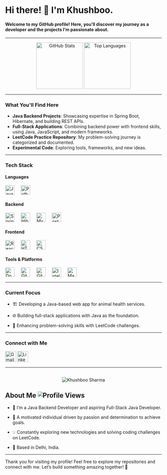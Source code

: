 

<h1 align="left">Hi there! 👋 I'm Khushboo.</h1>

<h4>Welcome to my GitHub profile! Here, you’ll discover my journey as a developer and the projects I’m passionate about.</h4>

---

<div align="center">
  <img src="https://github-readme-stats.vercel.app/api?username=kabi239&hide_title=false&hide_rank=false&show_icons=true&include_all_commits=true&count_private=true&disable_animations=false&theme=dracula&locale=en&hide_border=false" height="150" alt="GitHub Stats" />
  
  <img src="https://github-readme-stats.vercel.app/api/top-langs/?username=kabi239&layout=compact&langs_count=5&card_width=320&theme=dracula&hide_border=false" height="150" alt="Top Languages" />
</div>

---
### What You'll Find Here
- **Java Backend Projects**: Showcasing expertise in Spring Boot, Hibernate, and building REST APIs.
- **Full-Stack Applications**: Combining backend power with frontend skills, using Java, JavaScript, and modern frameworks.
- **LeetCode Practice Repository**: My problem-solving journey is categorized and documented.
- **Experimental Code**: Exploring tools, frameworks, and new ideas.

---

### Tech Stack

#### Languages
<div align="left">
  <img src="https://cdn.jsdelivr.net/gh/devicons/devicon/icons/java/java-original.svg" height="30" alt="Java" />
  <img width="12" />
  <img src="https://cdn.jsdelivr.net/gh/devicons/devicon/icons/python/python-original.svg" height="30" alt="Python" />
</div>

#### Backend
<div align="left">
  <img src="https://cdn.jsdelivr.net/gh/devicons/devicon/icons/spring/spring-original.svg" height="30" alt="Spring Boot" />
  <img width="12" />
  <img src="https://cdn.jsdelivr.net/gh/devicons/devicon/icons/hibernate/hibernate-plain.svg" height="30" alt="Hibernate" />
  <img width="12" />
  <img src="https://cdn.jsdelivr.net/gh/devicons/devicon/icons/mysql/mysql-original.svg" height="30" alt="MySQL" />
  <img width="12" />
  <img src="https://cdn.jsdelivr.net/gh/devicons/devicon/icons/postgresql/postgresql-original.svg" height="30" alt="PostgreSQL" />
</div>

#### Frontend
<div align="left">
  <img src="https://cdn.jsdelivr.net/gh/devicons/devicon/icons/react/react-original.svg" height="30" alt="React.js" />
  <img width="12" />
  <img src="https://cdn.jsdelivr.net/gh/devicons/devicon/icons/html5/html5-original.svg" height="30" alt="HTML5" />
  <img width="12" />
  <img src="https://cdn.jsdelivr.net/gh/devicons/devicon/icons/css3/css3-original.svg" height="30" alt="CSS3" />
</div>

#### Tools & Platforms
<div align="left">
  <img src="https://cdn.jsdelivr.net/gh/devicons/devicon/icons/docker/docker-original.svg" height="30" alt="Docker" />
  <img width="12" />
  <img src="https://cdn.jsdelivr.net/gh/devicons/devicon/icons/git/git-original.svg" height="30" alt="Git" />
  <img width="12" />
  <img src="https://cdn.jsdelivr.net/gh/devicons/devicon/icons/github/github-original.svg" height="30" alt="GitHub" />
  <img width="12" />
  <img src="https://cdn.jsdelivr.net/gh/devicons/devicon/icons/intellij/intellij-original.svg" height="30" alt="IntelliJ IDEA" />
  <img width="12" />
  <img src="https://cdn.jsdelivr.net/gh/devicons/devicon/icons/maven/maven-original.svg" height="30" alt="Maven" />
</div>

---

### Current Focus

- 🏗 Developing a Java-based web app for animal health services.

- 🌐 Building full-stack applications with Java as the foundation.

- 🚀 Enhancing problem-solving skills with LeetCode challenges.

---

### Connect with Me

<div align="left">
  <a href="mailto:khushboosharma239@gmail.com"><img src="https://img.shields.io/static/v1?message=Gmail&logo=gmail&label=&color=D14836&logoColor=white&labelColor=&style=for-the-badge" height="35" alt="Gmail" /></a>
  <a href="https://www.linkedin.com/in/khushboo-sharma1/"><img src="https://img.shields.io/static/v1?message=LinkedIn&logo=linkedin&label=&color=0077B5&logoColor=white&labelColor=&style=for-the-badge" height="35" alt="LinkedIn" /></a>
 
</div>

---

<br clear="both">

<div align="center">
<img align="center" src="https://github-readme-streak-stats.herokuapp.com/?user=kabi239&" alt="Khushboo Sharma" />
</div>

## About Me ![Profile Views](https://komarev.com/ghpvc/?username=kabi239&color=orange)

- 🌱 I’m a Java Backend Developer and aspiring Full-Stack Java Developer.

- 💪 A motivated individual driven by passion and determination to achieve goals.

- 💡 Constantly exploring new technologies and solving coding challenges on LeetCode.

- 📍 Based in Delhi, India.



---

Thank you for visiting my profile! Feel free to explore my repositories and connect with me. Let’s build something amazing together! 🚀

